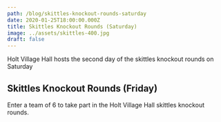 ```yaml
---
path: /blog/skittles-knockout-rounds-saturday
date: 2020-01-25T18:00:00.000Z
title: Skittles Knockout Rounds (Saturday)
image: ../assets/skittles-400.jpg
draft: false
---
```


Holt Village Hall hosts the second day of the skittles knockout rounds on Saturday

<!-- end -->

## Skittles Knockout Rounds (Friday)

Enter a team of 6 to take part in the Holt Village Hall skittles knockout rounds.
